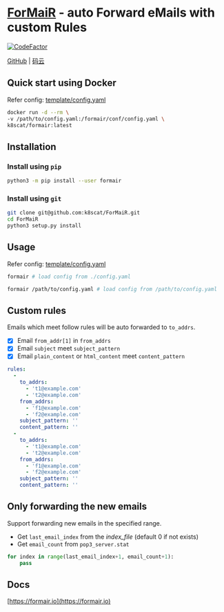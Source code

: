 # [ForMaiR](https://formair.io) - auto Forward eMails with custom Rules

<p>
  <a href="https://www.codefactor.io/repository/github/k8scat/formair"><img src="https://www.codefactor.io/repository/github/k8scat/formair/badge" alt="CodeFactor" /></a>
</p>

<p>
  <a href="https://github.com/k8scat/ForMaiR">GitHub</a> |
  <a href="https://gitee.com/hsowan/ForMaiR">码云</a>
</p>

## Quick start using Docker

Refer config: [template/config.yaml](https://github.com/k8scat/ForMaiR/blob/master/template/config.yaml)

```bash
docker run -d --rm \
-v /path/to/config.yaml:/formair/conf/config.yaml \
k8scat/formair:latest
```

## Installation

### Install using `pip`

```bash
python3 -m pip install --user formair
```

### Install using `git`

```bash
git clone git@github.com:k8scat/ForMaiR.git
cd ForMaiR
python3 setup.py install
```

## Usage

Refer config: [template/config.yaml](https://github.com/k8scat/ForMaiR/blob/master/template/config.yaml)

```bash
formair # load config from ./config.yaml

formair /path/to/config.yaml # load config from /path/to/config.yaml
```

## Custom rules

Emails which meet follow rules will be auto forwarded to `to_addrs`.

- [x] Email `from_addr[1]` in `from_addrs`
- [x] Email `subject` meet `subject_pattern`
- [x] Email `plain_content` or `html_content` meet `content_pattern`

```yaml
rules:
  -
    to_addrs:
      - 't1@example.com'
      - 't2@example.com'
    from_addrs:
      - 'f1@example.com'
      - 'f2@example.com'
    subject_pattern: ''
    content_pattern: ''
  -
    to_addrs:
      - 't1@example.com'
      - 't2@example.com'
    from_addrs:
      - 'f1@example.com'
      - 'f2@example.com'
    subject_pattern: ''
    content_pattern: ''
```

## Only forwarding the new emails

Support forwarding new emails in the specified range.

- Get `last_email_index` from the _index_file_ (default 0 if not exists)
- Get `email_count` from `pop3_server.stat`

```python
for index in range(last_email_index+1, email_count+1):
    pass
```

## Docs

[https://formair.io](https://formair.io)
